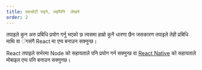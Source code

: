 ```yaml
---
title: एकचोटी पढ्ने, जहाँपनि  लेखने
order: 2
---
```


तपाइले कुन अरु प्रबिधि प्रयोग गर्नु भएको छ त्यसमा हाम्रो कुनै धारणा छैन जसकारण तपाइले तेही प्रबिधि माथि वा   ंगसंगै React मा एप्प  बनाउन सक्नुन्छ।

React तपाइले सर्भरमा Node को सहायताले पनि प्रयोग गर्न सक्नुन्छ वा [React Native](https://facebook.github.io/react-native/) को सहायताले मोबाइल एप्प पनि बनाउन सक्नुनछ।


